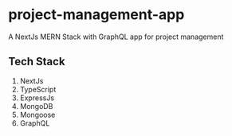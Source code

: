 # project-management-app
A NextJs MERN Stack with GraphQL app for project management

## Tech Stack
1. NextJs
2. TypeScript
3. ExpressJs
4. MongoDB
5. Mongoose
6. GraphQL
